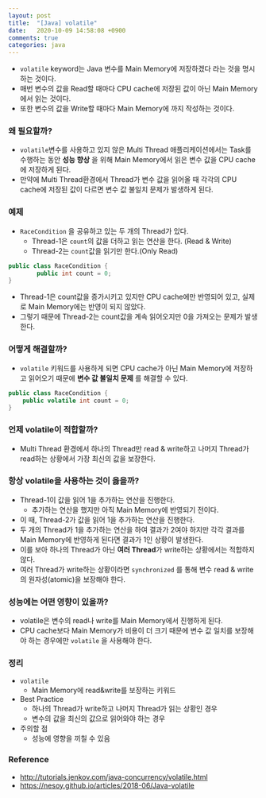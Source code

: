 ```yaml
---
layout: post
title:  "[Java] volatile"
date:   2020-10-09 14:58:08 +0900
comments: true
categories: java 
---
```


- `volatile` keyword는 Java 변수를 Main Memory에 저장하겠다 라는 것을 명시하는 것이다.
- 매번 변수의 값을 Read할 때마다 CPU cache에 저장된 값이 아닌 Main Memory에서 읽는 것이다.
- 또한 변수의 값을 Write할 때마다 Main Memory에 까지 작성하는 것이다.



### 왜 필요할까?

- `volatile`변수를 사용하고 있지 않은 Multi Thread 애플리케이션에서는 Task를 수행하는 동안 **성능 향상** 을 위해 Main Memory에서 읽은 변수 값을 CPU cache에 저장하게 된다.
- 만약에 Multi Thread환경에서 Thread가 변수 값을 읽어올 때 각각의 CPU cache에 저장된 값이 다르면 변수 값 불일치 문제가 발생하게 된다.



### 예제

- `RaceCondition` 을 공유하고 있는 두 개의 Thread가 있다.
  - Thread-1은 `count`의 값을 더하고 읽는 연산을 한다. (Read & Write)
  - Thread-2는 `count`값을 읽기만 한다.(Only Read)

~~~java
public class RaceCondition {
		public int count = 0;
}
~~~

- Thread-1은 count값을 증가시키고 있지만 CPU cache에만 반영되어 있고, 실제로 Main Memory에는 반영이 되지 않았다. 
- 그렇기 때문에 Thread-2는 count값을 계속 읽어오지만 0을 가져오는 문제가 발생한다.



### 어떻게 해결할까?

- `volatile` 키워드를 사용하게 되면 CPU cache가 아닌 Main Memory에 저장하고 읽어오기 때문에 **변수 값 불일치 문제** 를 해결할 수 있다.

~~~java
public class RaceCondition {
    public volatile int count = 0;
}
~~~



### 언제 volatile이 적합할까?

- Multi Thread 환경에서 하나의 Thread만 read & write하고 나머지 Thread가 read하는 상황에서 가장 최신의 값을 보장한다.



### 항상 volatile을 사용하는 것이 옳을까?

- Thread-1이 값을 읽어 1을 추가하는 연산을 진행한다.
  - 추가하는 연산을 했지만 아직 Main Memory에 반영되기 전이다.
- 이 때, Thread-2가 값을 읽어 1을 추가하는 연산을 진행한다.
- 두 개의 Thread가 1을 추가하는 연산을 하여 결과가 2여야 하지만 각각 결과를 Main Memory에 반영하게 된다면 결과가 1인 상황이 발생한다.
- 이를 보아 하나의 Thread가 아닌 **여러 Thread**가 write하는 상황에서는 적합하지 않다.
- 여러 Thread가 write하는 상황이라면 `synchronized` 를 통해 변수 read & write의 원자성(atomic)을 보장해야 한다.



### 성능에는 어떤 영향이 있을까?

- volatile은 변수의 read나 write를 Main Memory에서 진행하게 된다.
- CPU cache보다 Main Memory가 비용이 더 크기 때문에 변수 값 일치를 보장해야 하는 경우에만 `volatile` 을 사용해야 한다.



### 정리

- `volatile`	
  - Main Memory에 read&write를 보장하는 키워드
- Best Practice
  - 하나의 Thread가 write하고 나머지 Thread가 읽는 상황인 경우
  - 변수의 값을 최신의 값으로 읽어와야 하는 경우
- 주의할 점
  - 성능에 영향을 끼칠 수 있음



### Reference

- http://tutorials.jenkov.com/java-concurrency/volatile.html
- https://nesoy.github.io/articles/2018-06/Java-volatile
